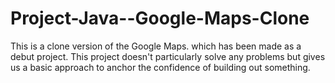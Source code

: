 # Project-Java--Google-Maps-Clone
This is a clone version of the Google Maps. which has been made as a debut project. This project doesn't particularly solve any problems but gives us a basic approach to anchor the confidence of building out something.  
